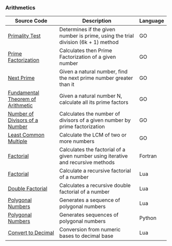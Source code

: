 ### Arithmetics 
| Source Code | Description | Language |
| --- | --- | --- |   
|[Primality Test](https://www.mycompiler.io/view/KCIHakbZKl6)|Determines if the given number is prime, using the trial division (6k + 1) method|GO|
|[Prime Factorization](https://www.mycompiler.io/view/CV1HnvBNPQp)|Calculates then Prime Factorization of a given number|GO|
|[Next Prime](https://onlinegdb.com/HXhFDBLrP)|Given a natural number, find the next prime number greater than it|GO| 
|[Fundamental Theorem of Arithmetic](https://onlinegdb.com/iKptQMkcn)|Given a natural number N, calculate all its prime factors|GO|   
|[Number of Divisors of a Number](https://onlinegdb.com/Uu0EEq7Ez)|Calculates the number of divisors of a given number by prime factorization|GO|    
|[Least Common Multiple](https://onlinegdb.com/_EUdMcORD)|Calculate the LCM of two or more numbers|GO|      
|[Factorial](https://onlinegdb.com/Syk6M8G8d)|Calculates the factorial of a given number using iterative and recursive methods |Fortran|
|[Factorial](https://www.mycompiler.io/view/FJfAEmzfV6k)|Calculate a recursive factorial of a number|Lua|
|[Double Factorial](https://www.mycompiler.io/view/HKJnNGeyDaf)|Calculates a recursive double factorial of a number|Lua| 
|[Polygonal Numbers](https://github.com/JoseCintra/MathAlgorithms/blob/master/Algorithms/PolygonalNumbers1.lua)|Generates a sequence of polygonal numbers|Lua|
|[Polygonal Numbers](https://onlinegdb.com/rkE0DLG8u)|Generates sequences of polygonal numbers|Python|  
|[Convert to Decimal](https://www.mycompiler.io/view/3Y2U27b)|Conversion from numeric bases to decimal base|Lua|  


